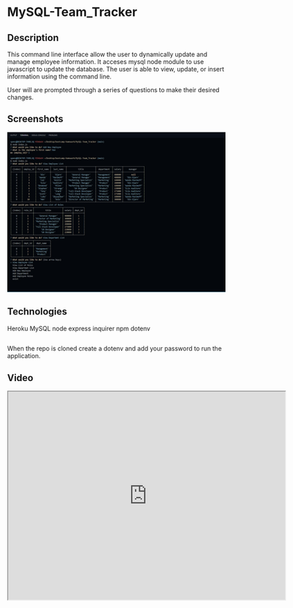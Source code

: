 # MySQL-Team_Tracker

## Description
This command line interface allow the user to dynamically update and manage employee information.  It acceses mysql node module to use javascript to update the database. The user is able to view, update, or insert information using the command line.

User will are prompted through a series of questions to make their desired changes.

## Screenshots

<img src="assets\images\cli-screenshot.jpg" alt="screenshot">

## Technologies

Heroku
MySQL
node
express
inquirer
npm
dotenv

##
When the repo is cloned create a dotenv and add your password to run the application.

## Video
<iframe src="https://drive.google.com/file/d/1aQKLL_RcSdh1Z5hCSABqO1m2kwwfyduh/preview" width="640" height="480"></iframe>
